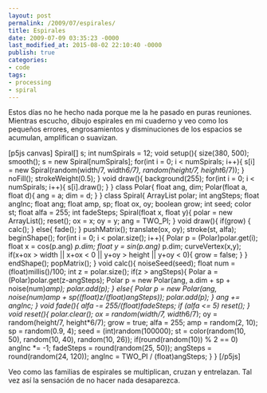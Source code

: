 ```yaml
---
layout: post
permalink: /2009/07/espirales/
title: Espirales
date: 2009-07-09 03:35:23 -0000
last_modified_at: 2015-08-02 22:10:40 -0000
publish: true
categories:
- code
tags:
- processing
- spiral
---
```

Estos días no he hecho nada porque me la he pasado en puras reuniones. Mientras escucho, dibujo espirales en mi cuaderno y veo como los pequeños errores, engrosamientos y disminuciones de los espacios se acumulan, amplifican o suavizan.

[p5js canvas] Spiral[] s; int numSpirals = 12; void setup(){ size(380, 500); smooth(); s = new Spiral[numSpirals]; for(int i = 0; i < numSpirals; i++){ s[i] = new Spiral(random(width/7, width*6/7), random(height/7, height*6/7)); } noFill(); strokeWeight(0.5); } void draw(){ background(255); for(int i = 0; i < numSpirals; i++){ s[i].draw(); } } class Polar{ float ang, dim; Polar(float a, float d){ ang = a; dim = d; } } class Spiral{ ArrayList polar; int angSteps; float angInc; float ang; float amp, sp; float ox, oy; boolean grow; int seed; color st; float alfa = 255; int fadeSteps; Spiral(float x, float y){ polar = new ArrayList(); reset(); ox = x; oy = y; ang = TWO_PI; } void draw(){ if(grow) { calc(); } else{ fade(); } pushMatrix(); translate(ox, oy); stroke(st, alfa); beginShape(); for(int i = 0; i < polar.size(); i++){ Polar p = (Polar)polar.get(i); float x = cos(p.ang) *p.dim; float y = sin(p.ang)* p.dim; curveVertex(x,y); if(x+ox > width || x+ox < 0 || y+oy > height || y+oy < 0){ grow = false; } } endShape(); popMatrix(); } void calc(){ noiseSeed(seed); float num = (float)millis()/100; int z = polar.size(); if(z > angSteps){ Polar a = (Polar)polar.get(z-angSteps); Polar p = new Polar(ang, a.dim + sp + noise(num)*amp); polar.add(p); } else{ Polar p = new Polar(ang, noise(num)*amp + sp*((float)z/(float)angSteps)); polar.add(p); } ang += angInc; } void fade(){ alfa -= 255/(float)fadeSteps; if (alfa <= 5) reset(); } void reset(){ polar.clear(); ox = random(width/7, width*6/7); oy = random(height/7, height*6/7); grow = true; alfa = 255; amp = random(2, 10); sp = random(0.9, 4); seed = (int)random(100000); st = color(random(10, 50), random(10, 40), random(10, 26)); if(round(random(10)) % 2 == 0) angInc *= -1; fadeSteps = round(random(25, 50)); angSteps = round(random(24, 120)); angInc = TWO_PI / (float)angSteps; } } [/p5js]

Veo como las familias de espirales se multiplican, cruzan y entrelazan. Tal vez así la sensación de no hacer nada desaparezca.
